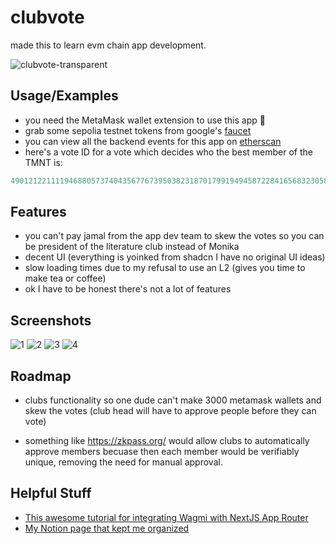 
# clubvote

made this to learn evm chain app development.




![clubvote-transparent](https://github.com/user-attachments/assets/fb75cf4e-f486-4a50-80f9-c9bde9c5ac9f)



## Usage/Examples

- you need the MetaMask wallet extension to use this app 🦊
- grab some sepolia testnet tokens from google's [faucet](https://cloud.google.com/application/web3/faucet/ethereum/sepolia)
- you can view all the backend events for this app on [etherscan](https://sepolia.etherscan.io/)
- here's a vote ID for a vote which decides who the best member of the TMNT is: 
```js
49012122111194688057374043567767395038231870179919494587228416568323058161735
```

## Features

- you can't pay jamal from the app dev team to skew the votes so you can be president of the literature club instead of Monika
- decent UI (everything is yoinked from shadcn I have no original UI ideas)
- slow loading times due to my refusal to use an L2 (gives you time to make tea or coffee)
- ok I have to be honest there's not a lot of features


## Screenshots

![1](https://github.com/user-attachments/assets/afdbe78e-112e-4c0f-9351-dda4d3297375)
![2](https://github.com/user-attachments/assets/51b5124d-70f9-496f-9cfa-570112b84b07)
![3](https://github.com/user-attachments/assets/c3ffab78-073b-4fce-a437-344c1964808d)
![4](https://github.com/user-attachments/assets/56a3d6b6-3b49-4674-b139-4db99b9f7a27)






## Roadmap

- clubs functionality so one dude can't make 3000 metamask wallets and skew the votes (club head will have to approve people before they can vote)

- something like https://zkpass.org/ would allow clubs to automatically approve members becuase then each member would be verifiably unique, removing the need for manual approval.


## Helpful Stuff

 - [This awesome tutorial for integrating Wagmi with NextJS App Router](https://dev.to/danmugh/integrating-wagmi-v2-and-rainbowkit-in-nextjs-a-comprehensive-guide-part-1-37ck)
 - [My Notion page that kept me organized](https://shahwaizse.notion.site/ClubVote-24ed09659a574756b3b8e16205bad5bc?pvs=4)

